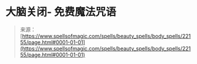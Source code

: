 <!--yml

category: 未分类

date: 2024-06-12 19:06:11

-->

# 大脑关闭- 免费魔法咒语

> 来源：[https://www.spellsofmagic.com/spells/beauty_spells/body_spells/22155/page.html#0001-01-01](https://www.spellsofmagic.com/spells/beauty_spells/body_spells/22155/page.html#0001-01-01)
